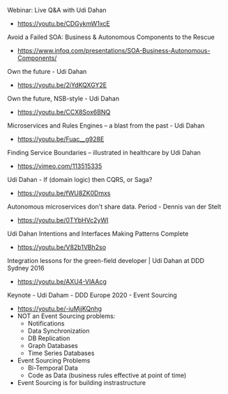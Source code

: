 Webinar: Live Q&A with Udi Dahan
* https://youtu.be/CDGykmW1xcE

Avoid a Failed SOA: Business & Autonomous Components to the Rescue
* https://www.infoq.com/presentations/SOA-Business-Autonomous-Components/

Own the future - Udi Dahan
* https://youtu.be/2iYdKQXGY2E

Own the future, NSB-style - Udi Dahan
* https://youtu.be/CCX8Sox6BNQ

Microservices and Rules Engines – a blast from the past - Udi Dahan
* https://youtu.be/Fuac__g928E

Finding Service Boundaries – illustrated in healthcare by Udi Dahan
* https://vimeo.com/113515335

Udi Dahan - If (domain logic) then CQRS, or Saga?
* https://youtu.be/fWU8ZK0Dmxs

Autonomous microservices don't share data. Period - Dennis van der Stelt
* https://youtu.be/0TYbHVc2yWI

Udi Dahan Intentions and Interfaces Making Patterns Complete
* https://youtu.be/V82b1VBh2so

Integration lessons for the green-field developer | Udi Dahan at DDD Sydney 2016
* https://youtu.be/AXU4-VlAAcg

Keynote - Udi Daham - DDD Europe 2020 - Event Sourcing
* https://youtu.be/-iuMjjKQnhg
* NOT an Event Sourcing problems:
  * Notifications
  * Data Synchronization
  * DB Replication
  * Graph Databases
  * Time Series Databases
* Event Sourcing Problems
  * Bi-Temporal Data
  * Code as Data (business rules effective at point of time)
* Event Sourcing is for building instrastructure

  
